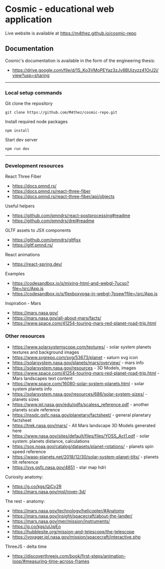 # Cosmic - educational web application

Live website is available at https://m4thez.github.io/cosmic-repo

## Documentation

Cosmic's documentation is available in the form of the engineering thesis:

- https://drive.google.com/file/d/1S_Ko3VMoPEYaz3zJv8BUizyzz41OrJ2j/view?usp=sharing

---

### Local setup commands

Git clone the repository

```
git clone https://github.com/M4thez/cosmic-repo.git
```

Install required node packages

```
npm install
```

Start dev server

```
npm run dev
```

---

### Development resources

React Three Fiber

- https://docs.pmnd.rs/
- https://docs.pmnd.rs/react-three-fiber
- https://docs.pmnd.rs/react-three-fiber/api/objects

Useful helpers

- https://github.com/pmndrs/react-postprocessing#readme
- https://github.com/pmndrs/drei#readme

GLTF assets to JSX components

- https://github.com/pmndrs/gltfjsx
- https://gltf.pmnd.rs/

React animations

- https://react-spring.dev/

Examples

- https://codesandbox.io/s/mixing-html-and-webgl-7ucso?file=/src/App.js
- https://codesandbox.io/s/flexboxyoga-in-webgl-7psew?file=/src/App.js

Inspiration - Mars

- https://mars.nasa.gov/
- https://mars.nasa.gov/all-about-mars/facts/
- https://www.space.com/41254-touring-mars-red-planet-road-trip.html

### Other resources

- https://www.solarsystemscope.com/textures/ - solar system planets textures and background images
- https://www.svgrepo.com/svg/53673/planet - saturn svg icon
- https://solarsystem.nasa.gov/planets/mars/overview/ - mars info
- https://solarsystem.nasa.gov/resources - 3D Models, images
- https://www.space.com/41254-touring-mars-red-planet-road-trip.html - Mars landscapes text content
- https://www.space.com/16080-solar-system-planets.html - solar system planets info
- https://solarsystem.nasa.gov/resources/686/solar-system-sizes/ - planets sizes
- https://www.jpl.nasa.gov/edu/pdfs/scaless_reference.pdf - another planets scale reference
- https://nssdc.gsfc.nasa.gov/planetary/factsheet/ - general planetary factsheet
- https://trek.nasa.gov/mars/ - All Mars landscape 3D Models generated here
- https://www.nasa.gov/sites/default/files/files/YOSS_Act1.pdf - solar system: planets distance, calculations
- https://sos.noaa.gov/catalog/datasets/planet-rotations/ - planets spin speed reference
- https://wasp-planets.net/2018/12/30/solar-system-planet-tilts/ - planets tilt reference
- https://svs.gsfc.nasa.gov/4851 - star map hdri

Curiosity anatomy:

- https://g.co/kgs/QjCy2R
- https://mars.nasa.gov/msl/rover-3d/

The rest - anatomy:

- https://mars.nasa.gov/technology/helicopter/#Anatomy
- https://mars.nasa.gov/insight/spacecraft/about-the-lander/
- https://mars.nasa.gov/mer/mission/instruments/
- https://g.co/kgs/uUqjEo
- https://hubblesite.org/mission-and-telescope/the-telescope
- https://voyager.jpl.nasa.gov/mission/spacecraft/interactive.php

ThreeJS - delta time

- https://discoverthreejs.com/book/first-steps/animation-loop/#measuring-time-across-frames
